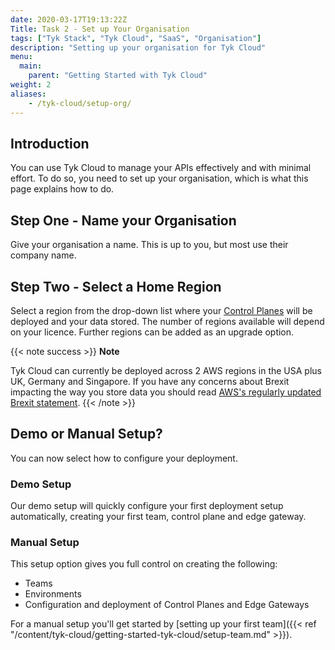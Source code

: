 ```yaml
---
date: 2020-03-17T19:13:22Z
Title: Task 2 - Set up Your Organisation
tags: ["Tyk Stack", "Tyk Cloud", "SaaS", "Organisation"]
description: "Setting up your organisation for Tyk Cloud"
menu:
  main:
    parent: "Getting Started with Tyk Cloud"
weight: 2
aliases:
    - /tyk-cloud/setup-org/
---
```



## Introduction

You can use Tyk Cloud to manage your APIs effectively and with minimal effort. To do so, you need to set up your organisation, which is what this page explains how to do.

## Step One - Name your Organisation

Give your organisation a name. This is up to you, but most use their company name.

## Step Two - Select a Home Region

Select a region from the drop-down list where your [Control Planes](/docs/tyk-cloud/troubleshooting-support/glossary/#control-plane) will be deployed and your data stored. The number of regions available will depend on your licence. Further regions can be added as an upgrade option.

{{< note success >}}
**Note**
  
Tyk Cloud can currently be deployed across 2 AWS regions in the USA plus UK, Germany and Singapore. If you have any concerns about Brexit impacting the way you store data you should read [AWS's regularly updated Brexit statement](https://aws.amazon.com/compliance/gdpr-center/brexit/).
{{< /note >}}

## Demo or Manual Setup?

You can now select how to configure your deployment.

### Demo Setup

Our demo setup will quickly configure your first deployment setup automatically, creating your first team, control plane and edge gateway.

### Manual Setup

This setup option gives you full control on creating the following:

* Teams
* Environments
* Configuration and deployment of Control Planes and Edge Gateways

For a manual setup you'll get started by [setting up your first team]({{< ref "/content/tyk-cloud/getting-started-tyk-cloud/setup-team.md" >}}).